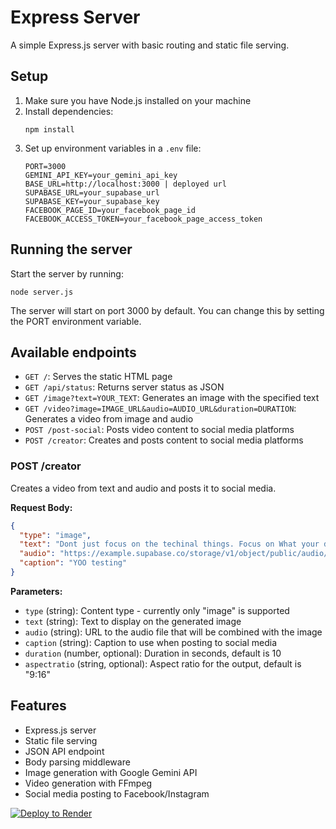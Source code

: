 # Express Server

A simple Express.js server with basic routing and static file serving.

## Setup

1. Make sure you have Node.js installed on your machine
2. Install dependencies:
   ```
   npm install
   ```
3. Set up environment variables in a `.env` file:
   ```
   PORT=3000
   GEMINI_API_KEY=your_gemini_api_key
   BASE_URL=http://localhost:3000 | deployed url
   SUPABASE_URL=your_supabase_url
   SUPABASE_KEY=your_supabase_key
   FACEBOOK_PAGE_ID=your_facebook_page_id
   FACEBOOK_ACCESS_TOKEN=your_facebook_page_access_token
   ```

## Running the server

Start the server by running:
```
node server.js
```

The server will start on port 3000 by default. You can change this by setting the PORT environment variable.

## Available endpoints

- `GET /`: Serves the static HTML page
- `GET /api/status`: Returns server status as JSON
- `GET /image?text=YOUR_TEXT`: Generates an image with the specified text
- `GET /video?image=IMAGE_URL&audio=AUDIO_URL&duration=DURATION`: Generates a video from image and audio
- `POST /post-social`: Posts video content to social media platforms
- `POST /creator`: Creates and posts content to social media platforms

### POST /creator
Creates a video from text and audio and posts it to social media.

**Request Body:**
```json
{
  "type": "image",
  "text": "Dont just focus on the techinal things. Focus on What your developing also.",
  "audio": "https://example.supabase.co/storage/v1/object/public/audio/audio.mp3",
  "caption": "YOO testing"
}
```

**Parameters:**
- `type` (string): Content type - currently only "image" is supported
- `text` (string): Text to display on the generated image
- `audio` (string): URL to the audio file that will be combined with the image
- `caption` (string): Caption to use when posting to social media
- `duration` (number, optional): Duration in seconds, default is 10
- `aspectratio` (string, optional): Aspect ratio for the output, default is "9:16"

## Features

- Express.js server
- Static file serving
- JSON API endpoint
- Body parsing middleware
- Image generation with Google Gemini API
- Video generation with FFmpeg
- Social media posting to Facebook/Instagram


[![Deploy to Render](https://render.com/images/deploy-to-render-button.svg)](https://render.com/deploy?repo=https://github.com/dawasherpa-ui/video-creat)
